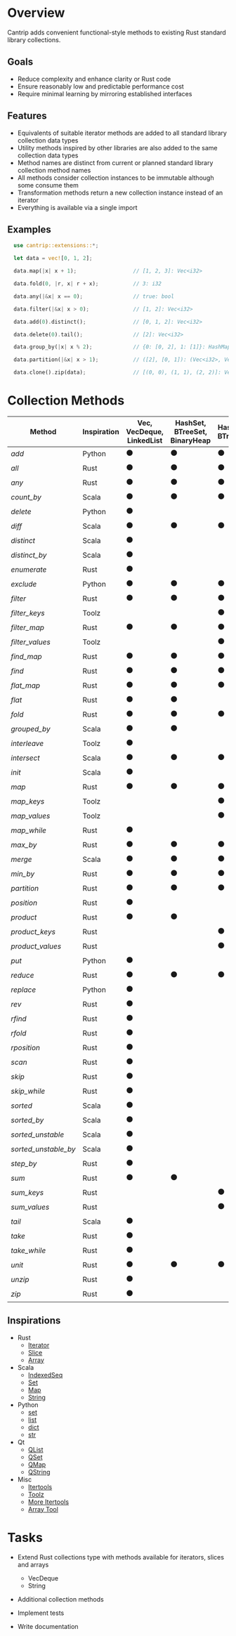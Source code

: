 # Overview

Cantrip adds convenient functional-style methods to existing Rust standard library collections.

## Goals

* Reduce complexity and enhance clarity or Rust code
* Ensure reasonably low and predictable performance cost
* Require minimal learning by mirroring established interfaces

## Features

* Equivalents of suitable iterator methods are added to all standard library collection data types
* Utility methods inspired by other libraries are also added to the same collection data types
* Method names are distinct from current or planned standard library collection method names
* All methods consider collection instances to be immutable although some consume them
* Transformation methods return a new collection instance instead of an iterator
* Everything is available via a single import

## Examples

```rust
  use cantrip::extensions::*;

  let data = vec![0, 1, 2];

  data.map(|x| x + 1);                  // [1, 2, 3]: Vec<i32>

  data.fold(0, |r, x| r + x);           // 3: i32

  data.any(|&x| x == 0);                // true: bool

  data.filter(|&x| x > 0);              // [1, 2]: Vec<i32>

  data.add(0).distinct();               // [0, 1, 2]: Vec<i32>

  data.delete(0).tail();                // [2]: Vec<i32>

  data.group_by(|x| x % 2);             // {0: [0, 2], 1: [1]}: HashMap<i32, Vec<i32>>

  data.partition(|&x| x > 1);           // ([2], [0, 1]): (Vec<i32>, Vec<i32>)

  data.clone().zip(data);               // [(0, 0), (1, 1), (2, 2)]: Vec<(i32, i32)>
```


# Collection Methods

| Method               | Inspiration | Vec, VecDeque, LinkedList | HashSet, BTreeSet, BinaryHeap | HashMap, BTreeMap | Slice          |
|----------------------|-------------|---------------------------|-------------------------------|-------------------|----------------|
| *add*                | Python      | :black_circle:            | :black_circle:                | :black_circle:    |                |
| *all*                | Rust        | :black_circle:            | :black_circle:                | :black_circle:    | :black_circle: |
| *any*                | Rust        | :black_circle:            | :black_circle:                | :black_circle:    | :black_circle: |
| *count_by*           | Scala       | :black_circle:            | :black_circle:                | :black_circle:    | :black_circle: |
| *delete*             | Python      | :black_circle:            |                               |                   |                |
| *diff*               | Scala       | :black_circle:            | :black_circle:                | :black_circle:    |                |
| *distinct*           | Scala       | :black_circle:            |                               |                   |                |
| *distinct_by*        | Scala       | :black_circle:            |                               |                   |                |
| *enumerate*          | Rust        | :black_circle:            |                               |                   |                |
| *exclude*            | Python      | :black_circle:            | :black_circle:                | :black_circle:    |                |
| *filter*             | Rust        | :black_circle:            | :black_circle:                | :black_circle:    |                |
| *filter_keys*        | Toolz       |                           |                               | :black_circle:    |                |
| *filter_map*         | Rust        | :black_circle:            | :black_circle:                | :black_circle:    |                |
| *filter_values*      | Toolz       |                           |                               | :black_circle:    |                |
| *find_map*           | Rust        | :black_circle:            | :black_circle:                | :black_circle:    |                |
| *find*               | Rust        | :black_circle:            | :black_circle:                | :black_circle:    | :black_circle: |
| *flat_map*           | Rust        | :black_circle:            | :black_circle:                | :black_circle:    |                |
| *flat*               | Rust        | :black_circle:            | :black_circle:                |                   |                |
| *fold*               | Rust        | :black_circle:            | :black_circle:                | :black_circle:    | :black_circle: |
| *grouped_by*         | Scala       | :black_circle:            | :black_circle:                |                   |                |
| *interleave*         | Toolz       | :black_circle:            |                               |                   |                |
| *intersect*          | Scala       | :black_circle:            | :black_circle:                | :black_circle:    |                |
| *init*               | Scala       | :black_circle:            |                               |                   | :black_circle: |
| *map*                | Rust        | :black_circle:            | :black_circle:                | :black_circle:    |                |
| *map_keys*           | Toolz       |                           |                               | :black_circle:    |                |
| *map_values*         | Toolz       |                           |                               | :black_circle:    |                |
| *map_while*          | Rust        | :black_circle:            |                               |                   |                |
| *max_by*             | Rust        | :black_circle:            | :black_circle:                | :black_circle:    | :black_circle: |
| *merge*              | Scala       | :black_circle:            | :black_circle:                | :black_circle:    |                |
| *min_by*             | Rust        | :black_circle:            | :black_circle:                | :black_circle:    | :black_circle: |
| *partition*          | Rust        | :black_circle:            | :black_circle:                | :black_circle:    |                |
| *position*           | Rust        | :black_circle:            |                               |                   | :black_circle: |
| *product*            | Rust        | :black_circle:            | :black_circle:                |                   |                |
| *product_keys*       | Rust        |                           |                               | :black_circle:    |                |
| *product_values*     | Rust        |                           |                               | :black_circle:    |                |
| *put*                | Python      | :black_circle:            |                               |                   |                |
| *reduce*             | Rust        | :black_circle:            | :black_circle:                | :black_circle:    | :black_circle: |
| *replace*            | Python      | :black_circle:            |                               |                   |                |
| *rev*                | Rust        | :black_circle:            |                               |                   |                |
| *rfind*              | Rust        | :black_circle:            |                               |                   | :black_circle: |
| *rfold*              | Rust        | :black_circle:            |                               |                   | :black_circle: |
| *rposition*          | Rust        | :black_circle:            |                               |                   | :black_circle: |
| *scan*               | Rust        | :black_circle:            |                               |                   |                |
| *skip*               | Rust        | :black_circle:            |                               |                   |                |
| *skip_while*         | Rust        | :black_circle:            |                               |                   | :black_circle: |
| *sorted*             | Scala       | :black_circle:            |                               |                   |                |
| *sorted_by*          | Scala       | :black_circle:            |                               |                   |                |
| *sorted_unstable*    | Scala       | :black_circle:            |                               |                   |                |
| *sorted_unstable_by* | Scala       | :black_circle:            |                               |                   |                |
| *step_by*            | Rust        | :black_circle:            |                               |                   |                |
| *sum*                | Rust        | :black_circle:            | :black_circle:                |                   |                |
| *sum_keys*           | Rust        |                           |                               | :black_circle:    |                |
| *sum_values*         | Rust        |                           |                               | :black_circle:    |                |
| *tail*               | Scala       | :black_circle:            |                               |                   | :black_circle: |
| *take*               | Rust        | :black_circle:            |                               |                   |                |
| *take_while*         | Rust        | :black_circle:            |                               |                   | :black_circle: |
| *unit*               | Rust        | :black_circle:            | :black_circle:                | :black_circle:    |                |
| *unzip*              | Rust        | :black_circle:            |                               |                   |                |
| *zip*                | Rust        | :black_circle:            |                               |                   |                |


## Inspirations

- Rust
  - [Iterator](https://doc.rust-lang.org/std/iter/trait.Iterator.html)
  - [Slice](https://doc.rust-lang.org/std/primitive.slice.html)
  - [Array](https://doc.rust-lang.org/std/primitive.array.html)
- Scala
  - [IndexedSeq](https://www.scala-lang.org/api/3.3.1/scala/collection/immutable/IndexedSeq.html)
  - [Set](https://www.scala-lang.org/api/3.3.1/scala/collection/immutable/Set.html)
  - [Map](https://www.scala-lang.org/api/3.3.1/scala/collection/immutable/Map.html)
  - [String](https://www.scala-lang.org/api/3.3.1/scala/collection/StringOps.html)
- Python
  - [set](https://python-reference.readthedocs.io/en/latest/docs/sets/index.html)
  - [list](https://python-reference.readthedocs.io/en/latest/docs/list/index.html)
  - [dict](https://python-reference.readthedocs.io/en/latest/docs/dict/index.html)
  - [str](https://python-reference.readthedocs.io/en/latest/docs/str/index.html)
- Qt
  - [QList](https://doc.qt.io/qt-6/qlist.html)
  - [QSet](https://doc.qt.io/qt-6/qset.html)
  - [QMap](https://doc.qt.io/qt-6/qmap.html)
  - [QString](https://doc.qt.io/qt-6/qstring.htm)
- Misc
  - [Itertools](https://docs.rs/itertools/latest/itertools/index.html)
  - [Toolz](https://toolz.readthedocs.io/en/latest/api.html)
  - [More Itertools](https://more-itertools.readthedocs.io/en/stable/api.html)
  - [Array Tool](https://github.com/danielpclark/array_tool/tree/master)

# Tasks

- Extend Rust collections type with methods available for iterators, slices and arrays
  - VecDeque
  - String

- Additional collection methods

- Implement tests

- Write documentation
